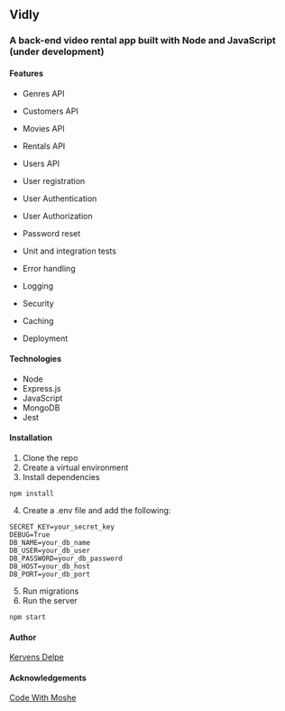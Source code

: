 ## Vidly

### A back-end video rental app built with Node and JavaScript (under development)

#### Features

- Genres API
- Customers API
- Movies API
- Rentals API
- Users API

- User registration
- User Authentication
- User Authorization
- Password reset

- Unit and integration tests
- Error handling
- Logging
- Security
- Caching
- Deployment

#### Technologies

- Node
- Express.js
- JavaScript
- MongoDB
- Jest

#### Installation

1. Clone the repo
2. Create a virtual environment
3. Install dependencies

```
npm install
```

4. Create a .env file and add the following:

```
SECRET_KEY=your_secret_key
DEBUG=True
DB_NAME=your_db_name
DB_USER=your_db_user
DB_PASSWORD=your_db_password
DB_HOST=your_db_host
DB_PORT=your_db_port
```

5. Run migrations
6. Run the server

```
npm start
```

#### Author

[Kervens Delpe](https://www.linkedin.com/in/kervensdelpe/)

#### Acknowledgements

[Code With Moshe](https://codewithmosh.com/)
